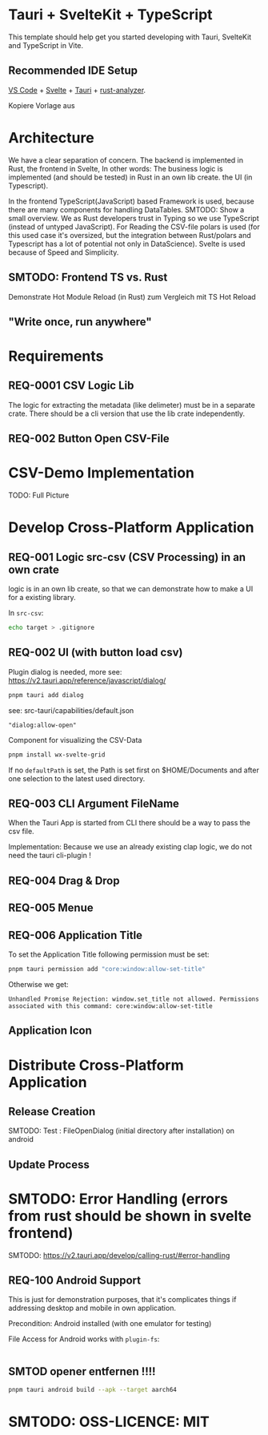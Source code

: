 # Tauri + SvelteKit + TypeScript

This template should help get you started developing with Tauri, SvelteKit and TypeScript in Vite.

## Recommended IDE Setup

[VS Code](https://code.visualstudio.com/) + [Svelte](https://marketplace.visualstudio.com/items?itemName=svelte.svelte-vscode) + [Tauri](https://marketplace.visualstudio.com/items?itemName=tauri-apps.tauri-vscode) + [rust-analyzer](https://marketplace.visualstudio.com/items?itemName=rust-lang.rust-analyzer).


Kopiere Vorlage aus


# Architecture

We have a clear separation of concern.
The backend is implemented in Rust, the frontend in Svelte,
In other words: The business logic is implemented (and should be tested) in Rust in an own lib create.
the UI (in Typescript).

In the frontend TypeScript(JavaScript) based Framework is used, because there are many components for handling DataTables.
SMTODO: Show a small overview.
We as Rust developers trust in Typing so we use TypeScript (instead of untyped JavaScript).
For Reading the CSV-file polars is used (for this used case it's oversized, but the integration between Rust/polars and Typescript has a lot of potential not only in DataScience).
Svelte is used because of Speed and Simplicity.

## SMTODO: Frontend TS vs. Rust
Demonstrate Hot Module Reload (in Rust) zum Vergleich mit TS
Hot Reload

## "Write once, run anywhere"

# Requirements

## REQ-0001 CSV Logic Lib

The logic for extracting the metadata (like delimeter) must be in a separate crate.
There should be a cli version that use the lib crate independently.

## REQ-002 Button Open CSV-File

# CSV-Demo Implementation

TODO: Full Picture

# Develop Cross-Platform Application

## REQ-001 Logic src-csv (CSV Processing) in an own crate

logic is in an own lib create, so that we can demonstrate
how to make a UI for a existing library.

In `src-csv`:

```sh
echo target > .gitignore
```

## REQ-002 UI (with button load csv)

Plugin dialog is needed, more see:
https://v2.tauri.app/reference/javascript/dialog/

```sh
pnpm tauri add dialog
```

see: src-tauri/capabilities/default.json

    "dialog:allow-open"

Component for visualizing the CSV-Data

```sh
pnpm install wx-svelte-grid
```

If no `defaultPath` is set, the Path is set first on $HOME/Documents and after one selection to the latest used directory.

## REQ-003 CLI Argument FileName

When the Tauri App is started from CLI there should be a way to pass the csv file.

Implementation:
Because we use an already existing clap logic, we do not need the tauri cli-plugin !

## REQ-004 Drag & Drop

## REQ-005 Menue

## REQ-006 Application Title

To set the Application Title following permission must be set:

```sh
pnpm tauri permission add "core:window:allow-set-title"
```

Otherwise we get:

```
Unhandled Promise Rejection: window.set_title not allowed. Permissions associated with this command: core:window:allow-set-title
```

## Application Icon

# Distribute Cross-Platform Application

## Release Creation

SMTODO: Test : FileOpenDialog (initial directory after installation) on android

## Update Process

# SMTODO: Error Handling (errors from rust should be shown in svelte frontend)

SMTODO: https://v2.tauri.app/develop/calling-rust/#error-handling

## REQ-100 Android Support

This is just for demonstration purposes, that it's complicates things if addressing desktop and mobile in own application.

Precondition: Android installed (with one emulator for testing)

File Access for Android works with `plugin-fs`:

```sh

```

## SMTOD opener entfernen !!!!

```sh
pnpm tauri android build --apk --target aarch64
```

# SMTODO: OSS-LICENCE: MIT
